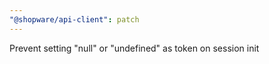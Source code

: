 ```yaml
---
"@shopware/api-client": patch
---
```


Prevent setting "null" or "undefined" as token on session init
